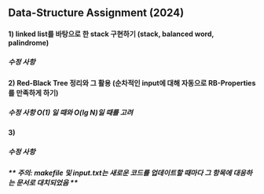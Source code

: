 ## Data-Structure Assignment (2024)

#### 1) linked list를 바탕으로 한 stack 구현하기 (stack, balanced word, palindrome)
##### 수정 사항

#### 2) Red-Black Tree 정리와 그 활용 (순차적인 input에 대해 자동으로 RB-Properties를 만족하게 하기)
##### 수정 사항 O(1) 일 때와 O(lg N)일 때를 고려

#### 3)
##### 수정 사항

##### ** 주의: makefile 및 input.txt는 새로운 코드를 업데이트할 때마다 그 항목에 대응하는 문서로 대치되었음 **

